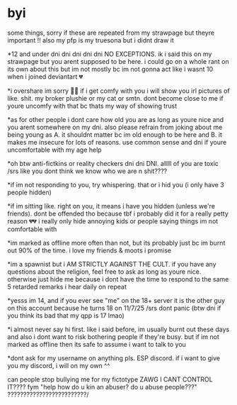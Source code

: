 # byi
some things, sorry if these are repeated from my strawpage but theyre important !! also my pfp is my truesona but i didnt draw it

*12 and under dni dni dni dni dni NO EXCEPTIONS. ik i said this on my strawpage but you arent supposed to be here. i could go on a whole rant on its own about this but im not mostly bc im not gonna act like i wasnt 10 when i joined deviantart 💔

*i overshare im sorry 🥀🥀 if i get comfy with you i will show you irl pictures of like. shit. my broker plushie or my cat or smtn. dont become close to me if youre uncomfy with that bc thats my way of showing trust

*as for other people i dont care how old you are as long as youre nice and you arent somewhere on my dni. also please refrain from joking about me being young as A. it shouldnt matter bc im old enough to be here and B. it makes me insecure for lots of reasons. use common sense and dni if youre uncomfortable with my age help

*oh btw anti-fictkins or reality checkers dni dni DNI. alllll of you are toxic /srs like you dont think we know who we are n shit????

*if im not responding to you, try whispering. that or i hid you (i only have 3 people hidden)

*if im sitting like. right on you, it means i have you hidden (unless we're friends). dont be offended tho because tbf i probably did it for a really petty reason 💔💔 i really only hide annoying kids or people saying things im not comfortable with

*im marked as offline more often than not, but its probably just bc im burnt out 90% of the time. i love my friends & moots i promise

*im a spawnist but i AM STRICTLY AGAINST THE CULT. if you have any questions about the religion, feel free to ask as long as youre nice. otherwise just hide me because i dont have the time to respond to the same 5 retarded remarks i hear daily on repeat

*yesss im 14, and if you ever see "me" on the 18+ server it is the other guy on this account because he turns 18 on 11/7/25 /srs dont panic (btw dni if you think its bad that my qpp is 17 lmao)

*i almost never say hi first. like i said before, im usually burnt out these days and also i dont want to risk bothering people if they're busy. but if im not marked as offline then its safe to assume i want to talk to you

*dont ask for my username on anything pls. ESP discord. if i want to give you my discord, i will on my own ^^ 

can people stop bullying me for my fictotype ZAWG I CANT CONTROL IT???? fym "help how do u kin an abuser? do u abuse people???" ?????????????????????????/
